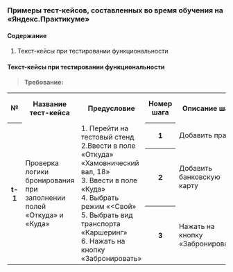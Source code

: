### Примеры тест-кейсов, составленных во время обучения на  «Яндекс.Практикуме»
#### Содержание
1. Текст-кейсы при тестировании функциональности


<h4> Текст-кейсы при тестировании функциональности </h4>

> **Требование:** 

<table> 
<tr>
	    <th>№ </th>
	    <th>Название тест-кейса</th>
        <th>Предусловие</th>
        <th>Номер шага</th>
        <th>Описание шага</th>
        <th> Ожидаемый результат </th>
        <th> Окружение </th>
        <th> Статус </th>
        <th> Ссылка на баг-репорт </th>
</tr >
<tr >
	    <th rowspan="3"> t-1 </th>
	    <td rowspan="3"> Проверка логики бронирования при заполнении полей «Откуда» и «Куда» </td>
        <td rowspan="3" > 1. Перейти на тестовый стенд
                <br>
                2.Ввести в поле «Откуда» «Хамовнический вал, 18» 
                <br>
                3. Ввести в поле «Куда»
                <br>
                4. Выбрать режим «<Свой»
                <br>
                5. Выбрать вид транспорта «Каршеринг»
                <br>
                6. Нажать на кнопку «Забронировать»
        <th valign="middle" align="center"> 1</th>
        <td> Добавить права</td>
        <td rowspan="3"> В центре экрана появится окно с заголовком «Машина забронирована». Внутри — марка, номер, иконка и адрес машины, точная стоимость поездки  и таймер, который отсчитывает время бесплатного вождения </td>
        <td rowspan="3"> Яндекс.Браузер </td>
        <td rowspan="3"> PASSED </td>
        <th rowspan="3"> </th>
        </td>
        <tr >
	    <th valign="middle" align="center"> 2</th>
            <td> Добавить банковскую карту </td>
        </td>
         <tr >
	    <th valign="middle" align="center"> 3 </th>
            <td> Нажать на кнопку «Забронировать» </td>
        </td>
</table>